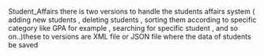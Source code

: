 Student_Affairs
there is two versions to handle the students affairs system ( adding new students , deleting students , sorting them according to specific category like GPA for example , searching for specific student , and so on..)these to versions are XML file or JSON file where the data of students be saved
